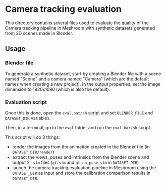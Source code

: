 # Camera tracking evaluation

This directory contains several files used to evaluate the quality of the Camera tracking pipeline in Meshroom with synthetic datasets generated from 3D scenes made in Blender.

## Usage

### Blender file

To generate a synthetic dataset, start by creating a Blender file with a scene named "Scene" and a camera named "Camera" (which are the default names when creating a new project).
In the output properties, set the image dimension to 1920x1080 (which is also the default).

### Evaluation script

Once this is done, open the `eval.bat/sh` script and set `BLENDER_FILE` and `DATASET_DIR` variables.

Then, in a terminal, go to the `eval` folder and run the `eval.bat/sh` script. 

This script will do 3 things: 
- render the images from the animation created in the Blender file (in `DATASET_DIR/render`)
- extract the views, poses and intrinsics from the Blender scene and output 2 `.sfm` files (`gt.sfm` and `gt_no_pose.sfm` in `DATASET_DIR`)
- launch the camera tracking evaluation pipeline in Meshroom using the `DATASET_DIR` as input and store the calibration comparison results in `DATASET_DIR`.

